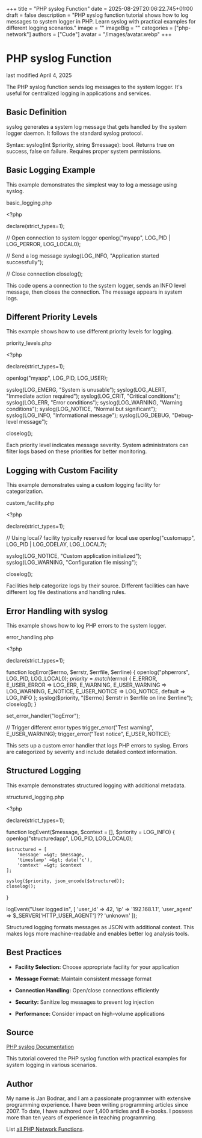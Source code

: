 +++
title = "PHP syslog Function"
date = 2025-08-29T20:06:22.745+01:00
draft = false
description = "PHP syslog function tutorial shows how to log messages to system logger in PHP. Learn syslog with practical examples for different logging scenarios."
image = ""
imageBig = ""
categories = ["php-network"]
authors = ["Cude"]
avatar = "/images/avatar.webp"
+++

# PHP syslog Function

last modified April 4, 2025

The PHP syslog function sends log messages to the system logger.
It's useful for centralized logging in applications and services.

## Basic Definition

syslog generates a system log message that gets handled by the
system logger daemon. It follows the standard syslog protocol.

Syntax: syslog(int $priority, string $message): bool.
Returns true on success, false on failure. Requires proper system permissions.

## Basic Logging Example

This example demonstrates the simplest way to log a message using syslog.

basic_logging.php
  

&lt;?php

declare(strict_types=1);

// Open connection to system logger
openlog("myapp", LOG_PID | LOG_PERROR, LOG_LOCAL0);

// Send a log message
syslog(LOG_INFO, "Application started successfully");

// Close connection
closelog();

This code opens a connection to the system logger, sends an INFO level message,
then closes the connection. The message appears in system logs.

## Different Priority Levels

This example shows how to use different priority levels for logging.

priority_levels.php
  

&lt;?php

declare(strict_types=1);

openlog("myapp", LOG_PID, LOG_USER);

syslog(LOG_EMERG, "System is unusable");
syslog(LOG_ALERT, "Immediate action required");
syslog(LOG_CRIT, "Critical conditions");
syslog(LOG_ERR, "Error conditions");
syslog(LOG_WARNING, "Warning conditions");
syslog(LOG_NOTICE, "Normal but significant");
syslog(LOG_INFO, "Informational message");
syslog(LOG_DEBUG, "Debug-level message");

closelog();

Each priority level indicates message severity. System administrators can
filter logs based on these priorities for better monitoring.

## Logging with Custom Facility

This example demonstrates using a custom logging facility for categorization.

custom_facility.php
  

&lt;?php

declare(strict_types=1);

// Using local7 facility typically reserved for local use
openlog("customapp", LOG_PID | LOG_ODELAY, LOG_LOCAL7);

syslog(LOG_NOTICE, "Custom application initialized");
syslog(LOG_WARNING, "Configuration file missing");

closelog();

Facilities help categorize logs by their source. Different facilities can
have different log file destinations and handling rules.

## Error Handling with syslog

This example shows how to log PHP errors to the system logger.

error_handling.php
  

&lt;?php

declare(strict_types=1);

function logError($errno, $errstr, $errfile, $errline) {
    openlog("phperrors", LOG_PID, LOG_LOCAL0);
    $priority = match($errno) {
        E_ERROR, E_USER_ERROR =&gt; LOG_ERR,
        E_WARNING, E_USER_WARNING =&gt; LOG_WARNING,
        E_NOTICE, E_USER_NOTICE =&gt; LOG_NOTICE,
        default =&gt; LOG_INFO
    };
    syslog($priority, "[$errno] $errstr in $errfile on line $errline");
    closelog();
}

set_error_handler("logError");

// Trigger different error types
trigger_error("Test warning", E_USER_WARNING);
trigger_error("Test notice", E_USER_NOTICE);

This sets up a custom error handler that logs PHP errors to syslog. Errors
are categorized by severity and include detailed context information.

## Structured Logging

This example demonstrates structured logging with additional metadata.

structured_logging.php
  

&lt;?php

declare(strict_types=1);

function logEvent($message, $context = [], $priority = LOG_INFO) {
    openlog("structuredapp", LOG_PID, LOG_LOCAL0);
    
    $structured = [
        'message' =&gt; $message,
        'timestamp' =&gt; date('c'),
        'context' =&gt; $context
    ];
    
    syslog($priority, json_encode($structured));
    closelog();
}

logEvent("User logged in", [
    'user_id' =&gt; 42,
    'ip' =&gt; '192.168.1.1',
    'user_agent' =&gt; $_SERVER['HTTP_USER_AGENT'] ?? 'unknown'
]);

Structured logging formats messages as JSON with additional context. This makes
logs more machine-readable and enables better log analysis tools.

## Best Practices

- **Facility Selection:** Choose appropriate facility for your application

- **Message Format:** Maintain consistent message format

- **Connection Handling:** Open/close connections efficiently

- **Security:** Sanitize log messages to prevent log injection

- **Performance:** Consider impact on high-volume applications

## Source

[PHP syslog Documentation](https://www.php.net/manual/en/function.syslog.php)

This tutorial covered the PHP syslog function with practical
examples for system logging in various scenarios.

## Author

My name is Jan Bodnar, and I am a passionate programmer with extensive
programming experience. I have been writing programming articles since 2007.
To date, I have authored over 1,400 articles and 8 e-books. I possess more
than ten years of experience in teaching programming.

List [all PHP Network Functions](/php/#php-network).